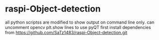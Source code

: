 # raspi-Object-detection
all python scriptss are modified to show output on command line only.
can uncomment opencv plt.show lines to use pyQT
first install dependencies from 
https://github.com/SaTz1483/raspi-Object-detection.git
